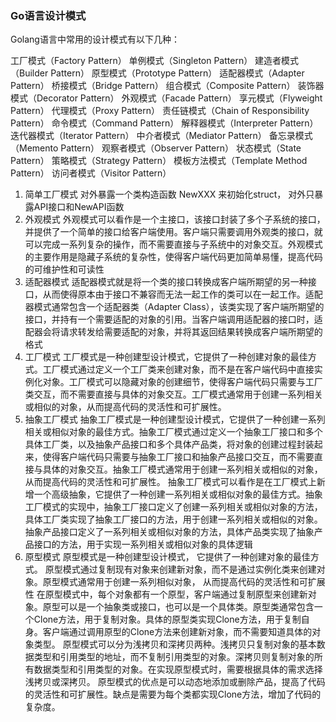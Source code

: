 ### Go语言设计模式
Golang语言中常用的设计模式有以下几种：

工厂模式（Factory Pattern）
单例模式（Singleton Pattern）
建造者模式（Builder Pattern）
原型模式（Prototype Pattern）
适配器模式（Adapter Pattern）
桥接模式（Bridge Pattern）
组合模式（Composite Pattern）
装饰器模式（Decorator Pattern）
外观模式（Facade Pattern）
享元模式（Flyweight Pattern）
代理模式（Proxy Pattern）
责任链模式（Chain of Responsibility Pattern）
命令模式（Command Pattern）
解释器模式（Interpreter Pattern）
迭代器模式（Iterator Pattern）
中介者模式（Mediator Pattern）
备忘录模式（Memento Pattern）
观察者模式（Observer Pattern）
状态模式（State Pattern）
策略模式（Strategy Pattern）
模板方法模式（Template Method Pattern）
访问者模式（Visitor Pattern）
1. 简单工厂模式
    对外暴露一个类构造函数 NewXXX 来初始化struct， 对外只暴露API接口和NewAPI函数
2. 外观模式
    外观模式可以看作是一个主接口，该接口封装了多个子系统的接口，并提供了一个简单的接口给客户端使用。客户端只需要调用外观类的接口，就可以完成一系列复杂的操作，而不需要直接与子系统中的对象交互。外观模式的主要作用是隐藏子系统的复杂性，使得客户端代码更加简单易懂，提高代码的可维护性和可读性
3. 适配器模式
    适配器模式就是将一个类的接口转换成客户端所期望的另一种接口，从而使得原本由于接口不兼容而无法一起工作的类可以在一起工作。适配器模式通常包含一个适配器类（Adapter Class），该类实现了客户端所期望的接口，并持有一个需要适配的对象的引用。当客户端调用适配器的接口时，适配器会将请求转发给需要适配的对象，并将其返回结果转换成客户端所期望的格式
4. 工厂模式
    工厂模式是一种创建型设计模式，它提供了一种创建对象的最佳方式。工厂模式通过定义一个工厂类来创建对象，而不是在客户端代码中直接实例化对象。工厂模式可以隐藏对象的创建细节，使得客户端代码只需要与工厂类交互，而不需要直接与具体的对象交互。工厂模式通常用于创建一系列相关或相似的对象，从而提高代码的灵活性和可扩展性。
5. 抽象工厂模式
    抽象工厂模式是一种创建型设计模式，它提供了一种创建一系列相关或相似对象的最佳方式。抽象工厂模式通过定义一个抽象工厂接口和多个具体工厂类，以及抽象产品接口和多个具体产品类，将对象的创建过程封装起来，使得客户端代码只需要与抽象工厂接口和抽象产品接口交互，而不需要直接与具体的对象交互。抽象工厂模式通常用于创建一系列相关或相似的对象，从而提高代码的灵活性和可扩展性。
    抽象工厂模式可以看作是在工厂模式上新增一个高级抽象，它提供了一种创建一系列相关或相似对象的最佳方式。抽象工厂模式的实现中，抽象工厂接口定义了创建一系列相关或相似对象的方法，具体工厂类实现了抽象工厂接口的方法，用于创建一系列相关或相似的对象。抽象产品接口定义了一系列相关或相似对象的方法，具体产品类实现了抽象产品接口的方法，用于实现一系列相关或相似对象的具体逻辑
6. 原型模式
    原型模式是一种创建型设计模式， 它提供了一种创建对象的最佳方式。 原型模式通过复制现有对象来创建新对象，而不是通过实例化类来创建对象。原型模式通常用于创建一系列相似对象， 从而提高代码的灵活性和可扩展性
    在原型模式中，每个对象都有一个原型，客户端通过复制原型来创建新对象。原型可以是一个抽象类或接口，也可以是一个具体类。原型类通常包含一个Clone方法，用于复制对象。具体的原型类实现Clone方法，用于复制自身。客户端通过调用原型的Clone方法来创建新对象，而不需要知道具体的对象类型。
    原型模式可以分为浅拷贝和深拷贝两种。浅拷贝只复制对象的基本数据类型和引用类型的地址，而不复制引用类型的对象。深拷贝则复制对象的所有数据类型和引用类型的对象。在实现原型模式时，需要根据具体的需求选择浅拷贝或深拷贝。
    原型模式的优点是可以动态地添加或删除产品，提高了代码的灵活性和可扩展性。缺点是需要为每个类都实现Clone方法，增加了代码的复杂度。